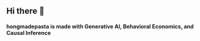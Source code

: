 ## Hi there 👋

#### hongmadepasta is made with Generative AI, Behavioral Economics, and Causal Inference 

<!-- #### I'm interested in blending **Gen AI**, **Behavioral Economics**, and **Causal Inference**
<!--
**hongmadepasta/hongmadepasta** is a ✨ _special_ ✨ repository because its `README.md` (this file) appears on your GitHub profile.

Here are some ideas to get you started:

- 🔭 I’m currently working on ...
- 🌱 I’m currently learning ...
- 👯 I’m looking to collaborate on ...
- 🤔 I’m looking for help with ...
- 💬 Ask me about ...
- 📫 How to reach me: ...
- 😄 Pronouns: ...
- ⚡ Fun fact: ...
-->
